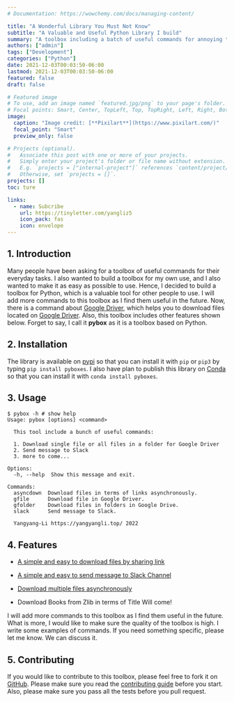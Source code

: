 ```yaml
---
# Documentation: https://wowchemy.com/docs/managing-content/

title: "A Wonderful Library You Must Not Know"
subtitle: "A Valuable and Useful Python Library I build"
summary: "A toolbox including a batch of useful commands for annoying tasks."
authors: ["admin"]
tags: ["Development"]
categories: ["Python"]
date: 2021-12-03T00:03:50-06:00
lastmod: 2021-12-03T00:03:50-06:00
featured: false
draft: false

# Featured image
# To use, add an image named `featured.jpg/png` to your page's folder.
# Focal points: Smart, Center, TopLeft, Top, TopRight, Left, Right, BottomLeft, Bottom, BottomRight.
image:
  caption: "Image credit: [**Pixilart**](https://www.pixilart.com/)"
  focal_point: "Smart"
  preview_only: false

# Projects (optional).
#   Associate this post with one or more of your projects.
#   Simply enter your project's folder or file name without extension.
#   E.g. `projects = ["internal-project"]` references `content/project/deep-learning/index.md`.
#   Otherwise, set `projects = []`.
projects: []
toc: ture

links:
  - name: Subcribe
    url: https://tinyletter.com/yangliz5
    icon_pack: fas
    icon: envelope
---
```


<!-- {{< toc >}} -->

## 1. Introduction

Many people have been asking for a toolbox of useful commands for their everyday tasks. I also wanted to build a toolbox for my own use, and I also wanted to make it as easy as possible to use. Hence, I decided to build a toolbox for Python, which is a valuable tool for other people to use. I will add more commands to this toolbox as I find them useful in the future. Now, there is a command about [Google Driver][], which helps you to download files located on [Google Driver][]. Also, this toolbox includes other features shown below. Forget to say, I call it **pybox** as it is a toolbox based on Python.

## 2. Installation

The library is available on [pypi][] so that you can install it with `pip` or `pip3` by typing `pip install pyboxes`. I also have plan to publish this library on [Conda][] so that you can install it with `conda install pyboxes`.

## 3. Usage

```console
$ pybox -h # show help
Usage: pybox [options] <command>

  This tool include a bunch of useful commands:

  1. Download single file or all files in a folder for Google Driver
  2. Send message to Slack
  3. more to come...

Options:
  -h, --help  Show this message and exit.

Commands:
  asyncdown  Download files in terms of links asynchronously.
  gfile      Download file in Google Driver.
  gfolder    Download files in folders in Google Drive.
  slack      Send message to Slack.

  Yangyang-Li https://yangyangli.top/ 2022
```

## 4. Features

- [A simple and easy to download files by sharing link](https://github.com/cauliyang/pybox#a-simple-and-easy-to-download-files-by-sharing-link)

- [A simple and easy to send message to Slack Channel](https://github.com/cauliyang/pybox#a-simple-and-easy-to-send-message-to-slack-channel)

- [Download multiple files asynchronously](https://github.com/cauliyang/pybox#download-multiple-files-asynchronously)

- Download Books from Zlib in terms of Title Will come!

I will add more commands to this toolbox as I find them useful in the future. What is more, I would like to make sure the quality of the toolbox is high. I write some examples of commands. If you need something specific, please let me know. We can discuss it.

## 5. Contributing

If you would like to contribute to this toolbox, please feel free to fork it on [GitHub][]. Please make sure you read the [contributing guide][] before you start. Also, please make sure you pass all the tests before you pull request.

<!-- link -->

[google driver]: https://drive.google.com/
[pypi]: https://pypi.org/project/pybox/
[conda]: https://conda.io/
[github]: https://github.com/cauliyang/pybox
[contributing guide]: https://github.com/cauliyang/pybox/blob/main/CONTRIBUTING.rst
